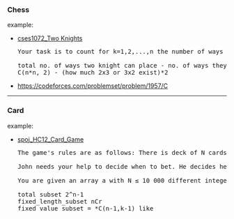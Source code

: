 ### Chess

example:

- [cses1072_Two Knights]()

  <pre>
  Your task is to count for k=1,2,...,n the number of ways two knights can be placed on a k * k chessboard so that they do not attack each other.
  
  total no. of ways two knight can place - no. of ways they can place(attack) 
  C(n*n, 2) - (how much 2x3 or 3x2 exist)*2
  </pre>

- https://codeforces.com/problemset/problem/1957/C

---

### Card

example:

- [spoj_HC12_Card_Game](spoj_HC12_Card_Game.cpp)

  <pre>
  The game's rules are as follows: There is deck of N cards from which each person is dealt a hand of K cards. Each card has an integer value representing its strength. A hand's strength is determined by the value of the highest card in the hand. The person with the strongest hand wins the round. Bets are placed before each player reveals the strength of their hand.
  
  John needs your help to decide when to bet. He decides he wants to bet when the strength of his hand is higher than the average hand strength. Hence John wants to calculate the average strength of ALL possible sets of hands.
  
  You are given an array a with N ≤ 10 000 different integer numbers and a number, K, where 1 ≤ K ≤ N. For all possible subsets of a of size K find the sum of their maximal elements modulo 1 000 000 007.
  
  total subset 2^n-1
  fixed_length_subset nCr
  fixed_value_subset = *C(n-1,k-1) like
  </pre>
